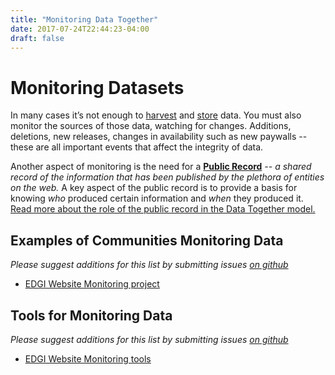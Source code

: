 ```yaml
---
title: "Monitoring Data Together"
date: 2017-07-24T22:44:23-04:00
draft: false
---
```


# Monitoring Datasets

In many cases it’s not enough to [harvest](./harvesting) and [store](./storing) data. You must also monitor the sources of those data, watching for changes. Additions, deletions, new releases, changes in availability such as new paywalls -- these are all important events that affect the integrity of data.

Another aspect of monitoring is the need for a **[Public Record](../public-record)** _-- a shared record of the information that has been published by the plethora of entities on the web._ A key aspect of the public record is to provide a basis for knowing _who_ produced certain information and _when_ they produced it. [Read more about the role of the public record in the Data Together model.](../public-record)

## Examples of Communities Monitoring Data

_Please suggest additions for this list by submitting issues [on github](https://github.com/datatogether/website)_

- [EDGI Website Monitoring project](https://envirodatagov.org/website-monitoring/)

## Tools for Monitoring Data

_Please suggest additions for this list by submitting issues [on github](https://github.com/datatogether/website)_

- [EDGI Website Monitoring tools](https://github.com/edgi-govdata-archiving/web-monitoring)
